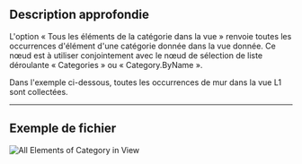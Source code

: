 ## Description approfondie
L'option « Tous les éléments de la catégorie dans la vue » renvoie toutes les occurrences d'élément d'une catégorie donnée dans la vue donnée. Ce nœud est à utiliser conjointement avec le nœud de sélection de liste déroulante « Categories » ou « Category.ByName ».

Dans l'exemple ci-dessous, toutes les occurrences de mur dans la vue L1 sont collectées.
___
## Exemple de fichier

![All Elements of Category in View](./DSRevitNodesUI.ElementsOfCategoryInView_img.jpg)
